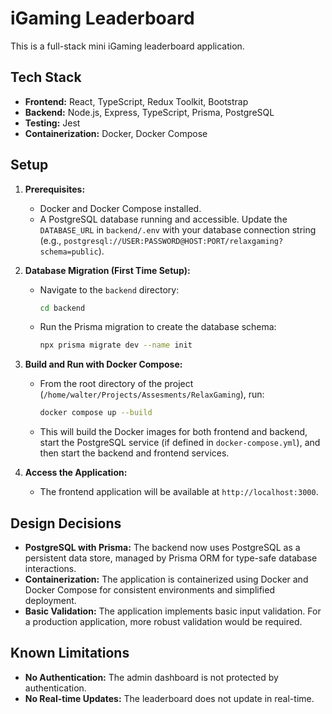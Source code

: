 # iGaming Leaderboard

This is a full-stack mini iGaming leaderboard application.

## Tech Stack

*   **Frontend:** React, TypeScript, Redux Toolkit, Bootstrap
*   **Backend:** Node.js, Express, TypeScript, Prisma, PostgreSQL
*   **Testing:** Jest
*   **Containerization:** Docker, Docker Compose

## Setup

1.  **Prerequisites:**
    *   Docker and Docker Compose installed.
    *   A PostgreSQL database running and accessible. Update the `DATABASE_URL` in `backend/.env` with your database connection string (e.g., `postgresql://USER:PASSWORD@HOST:PORT/relaxgaming?schema=public`).

2.  **Database Migration (First Time Setup):**
    *   Navigate to the `backend` directory:
        ```bash
        cd backend
        ```
    *   Run the Prisma migration to create the database schema:
        ```bash
        npx prisma migrate dev --name init
        ```

3.  **Build and Run with Docker Compose:**
    *   From the root directory of the project (`/home/walter/Projects/Assesments/RelaxGaming`), run:
        ```bash
        docker compose up --build
        ```
    *   This will build the Docker images for both frontend and backend, start the PostgreSQL service (if defined in `docker-compose.yml`), and then start the backend and frontend services.

4.  **Access the Application:**
    *   The frontend application will be available at `http://localhost:3000`.

## Design Decisions

*   **PostgreSQL with Prisma:** The backend now uses PostgreSQL as a persistent data store, managed by Prisma ORM for type-safe database interactions.
*   **Containerization:** The application is containerized using Docker and Docker Compose for consistent environments and simplified deployment.
*   **Basic Validation:** The application implements basic input validation. For a production application, more robust validation would be required.

## Known Limitations

*   **No Authentication:** The admin dashboard is not protected by authentication.
*   **No Real-time Updates:** The leaderboard does not update in real-time.